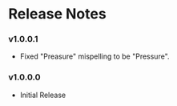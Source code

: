 # Release Notes

### v1.0.0.1
- Fixed "Preasure" mispelling to be "Pressure".

### v1.0.0.0
- Initial Release